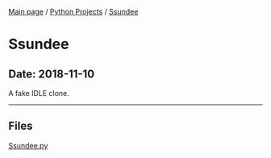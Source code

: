 [Main page](/) / [Python Projects](/python) / [Ssundee](/python/2018-11-10_Ssundee)

# Ssundee

## Date: 2018-11-10

A fake IDLE clone.

-----

## Files

[Ssundee.py](Ssundee.py)